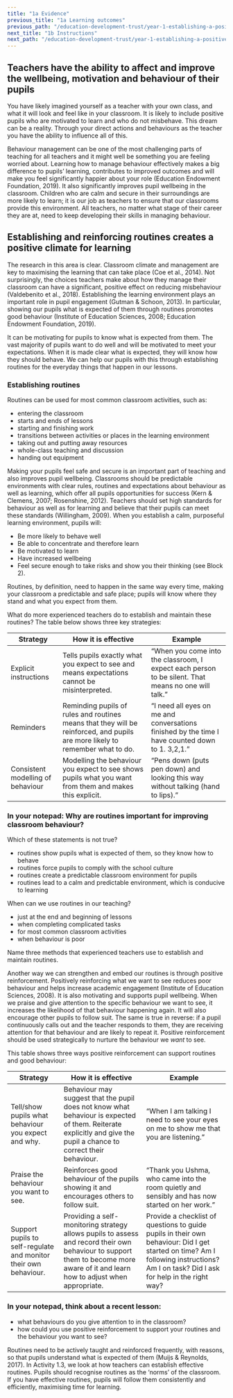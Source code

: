 ```yaml
---
title: "1a Evidence"
previous_title: "1a Learning outcomes"
previous_path: "/education-development-trust/year-1-establishing-a-positive-climate-for-learning/autumn-week-1-ect-1a-learning-outcomes"
next_title: "1b Instructions"
next_path: "/education-development-trust/year-1-establishing-a-positive-climate-for-learning/autumn-week-1-ect-1b-instructions"
---
```


## Teachers have the ability to affect and improve the wellbeing, motivation and behaviour of their pupils

You have likely imagined yourself as a teacher with your own class, and what it will look and feel like in your classroom. It is likely to include positive pupils who are motivated to learn and who do not misbehave. This dream can be a reality. Through your direct actions and behaviours as the teacher you have the ability to influence all of this.

Behaviour management can be one of the most challenging parts of teaching for all teachers and it might well be something you are feeling worried about. Learning how to manage behaviour effectively makes a big difference to pupils’ learning, contributes to improved outcomes and will make you feel significantly happier about your role (Education Endowment Foundation, 2019). It also significantly improves pupil wellbeing in the classroom. Children who are calm and secure in their surroundings are more likely to learn; it is our job as teachers to ensure that our classrooms provide this environment. All teachers, no matter what stage of their career they are at, need to keep developing their skills in managing behaviour.

## Establishing and reinforcing routines creates a positive climate for learning

The research in this area is clear. Classroom climate and management are key to maximising the learning that can take place (Coe et al., 2014). Not surprisingly, the choices teachers make about how they manage their classroom can have a significant, positive effect on reducing misbehaviour (Valdebenito et al., 2018). Establishing the learning environment plays an important role in pupil engagement (Gutman & Schoon, 2013). In particular, showing our pupils what is expected of them through routines promotes good behaviour (Institute of Education Sciences, 2008; Education Endowment Foundation, 2019).

It can be motivating for pupils to know what is expected from them. The vast majority of pupils want to do well and will be motivated to meet your expectations. When it is made clear what is expected, they will know how they should behave. We can help our pupils with this through establishing routines for the everyday things that happen in our lessons.

### Establishing routines

Routines can be used for most common classroom activities, such as:

- entering the classroom
- starts and ends of lessons
- starting and finishing work
- transitions between activities or places in the learning environment
- taking out and putting away resources
- whole-class teaching and discussion
- handing out equipment

Making your pupils feel safe and secure is an important part of teaching and also improves pupil wellbeing. Classrooms should be predictable environments with clear rules, routines and expectations about behaviour as well as learning, which offer all pupils opportunities for success (Kern & Clemens, 2007; Rosenshine, 2012). Teachers should set high standards for behaviour as well as for learning and believe that their pupils can meet these standards (Willingham, 2009). When you establish a calm, purposeful learning environment, pupils will:

- Be more likely to behave well
- Be able to concentrate and therefore learn
- Be motivated to learn
- Have increased wellbeing
- Feel secure enough to take risks and show you their thinking (see Block 2).

Routines, by definition, need to happen in the same way every time, making your classroom a predictable and safe place; pupils will know where they stand and what you expect from them.

What do more experienced teachers do to establish and maintain these routines? The table below shows three key strategies:

| Strategy                          | How it is effective                                                                                                           | Example                                                                                             |
| --------------------------------- | ----------------------------------------------------------------------------------------------------------------------------- | --------------------------------------------------------------------------------------------------- |
| Explicit instructions             | Tells pupils exactly what you expect to see and means expectations cannot be misinterpreted.                                  | “When you come into the classroom, I expect each person to be silent. That means no one will talk.” |
| Reminders                         | Reminding pupils of rules and routines means that they will be reinforced, and pupils are more likely to remember what to do. | “I need all eyes on me and conversations finished by the time I have counted down to 1. 3,2,1.”     |
| Consistent modelling of behaviour | Modelling the behaviour you expect to see shows pupils what you want from them and makes this explicit.                       | “Pens down (puts pen down) and looking this way without talking (hand to lips).”                    |

### In your notepad: Why are routines important for improving classroom behaviour?

Which of these statements is not true?

- routines show pupils what is expected of them, so they know how to behave
- routines force pupils to comply with the school culture
- routines create a predictable classroom environment for pupils
- routines lead to a calm and predictable environment, which is conducive to learning

When can we use routines in our teaching?

- just at the end and beginning of lessons
- when completing complicated tasks
- for most common classroom activities
- when behaviour is poor

Name three methods that experienced teachers use to establish and maintain routines.

Another way we can strengthen and embed our routines is through positive reinforcement. Positively reinforcing what we want to see reduces poor behaviour and helps increase academic engagement (Institute of Education Sciences, 2008). It is also motivating and supports pupil wellbeing. When we praise and give attention to the specific behaviour we want to see, it increases the likelihood of that behaviour happening again. It will also encourage other pupils to follow suit. The same is true in reverse: if a pupil continuously calls out and the teacher responds to them, they are receiving attention for that behaviour and are likely to repeat it. Positive reinforcement should be used strategically to nurture the behaviour we _want_ to see.

This table shows three ways positive reinforcement can support routines and good behaviour:

| Strategy                                                         | How it is effective                                                                                                                                                              | Example                                                                                                                                                                             |
| ---------------------------------------------------------------- | -------------------------------------------------------------------------------------------------------------------------------------------------------------------------------- | ----------------------------------------------------------------------------------------------------------------------------------------------------------------------------------- |
| Tell/show pupils what behaviour you expect and why.              | Behaviour may suggest that the pupil does not know what behaviour is expected of them. Reiterate explicitly and give the pupil a chance to correct their behaviour.              | “When I am talking I need to see your eyes on me to show me that you are listening.”                                                                                                |
| Praise the behaviour you want to see.                            | Reinforces good behaviour of the pupils showing it and encourages others to follow suit.                                                                                         | “Thank you Ushma, who came into the room quietly and sensibly and has now started on her work.”                                                                                     |
| Support pupils to self-regulate and monitor their own behaviour. | Providing a self-monitoring strategy allows pupils to assess and record their own behaviour to support them to become more aware of it and learn how to adjust when appropriate. | Provide a checklist of questions to guide pupils in their own behaviour: Did I get started on time? Am I following instructions? Am I on task? Did I ask for help in the right way? |

### In your notepad, think about a recent lesson:

- what behaviours do you give attention to in the classroom?
- how could you use positive reinforcement to support your routines and the behaviour you want to see?

Routines need to be actively taught and reinforced frequently, with reasons, so that pupils understand what is expected of them (Muijs & Reynolds, 2017). In Activity 1.3, we look at how teachers can establish effective routines. Pupils should recognise routines as the ‘norms’ of the classroom. If you have effective routines, pupils will follow them consistently and efficiently, maximising time for learning.
